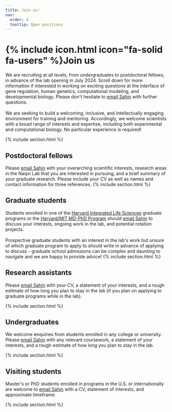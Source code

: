 ```yaml
---
title: Join us!
nav:
  order: 4
  tooltip: Open positions
---
```


# {% include icon.html icon="fa-solid fa-users" %}Join us

We are recruiting at all levels, from undergraduates to postdoctoral fellows, in advance of the lab opening in July 2024. Scroll down for more information if interested in working on exciting questions at the interface of gene regulation, human genetics, computational modeling, and developmental biology. Please don't hesitate to <a href="mailto:sahin.naqvi@gmail.com">email Sahin</a>  with further questions.
<br> 
<br>
We are seeking to build a welcoming, inclusive, and intellectually engaging environment for training and mentoring. Accordingly, we welcome scientists with a broad range of interests and expertise, including both experimental and computational biology. No particular experience is required! 

{% include section.html %}

## Postdoctoral fellows
Please <a href="mailto:sahin.naqvi@gmail.com">email Sahin</a> with your overarching scientific interests, research areas in the Naqvi Lab that you are interested in pursuing, and a brief summary of your graduate research. Please include your CV as well as names and contact information for three references. 
{% include section.html %}

## Graduate students
Students enrolled in one of the <a href="https://gsas.harvard.edu/office/harvard-integrated-life-sciences">Harvard Integrated Life Sciences</a> graduate programs or the <a href="https://www.hms.harvard.edu/md_phd/">Harvard/MIT MD-PhD Program</a> should <a href="mailto:sahin.naqvi@gmail.com">email Sahin</a> to discuss your interests, ongoing work in the lab, and potential rotation projects. 
<br> 
<br>
Prospective graduate students with an interest in the lab's work but unsure of which graduate program to apply to should write in advance of applying to discuss - graduate school admissions can be complex and daunting to navigate and we are happy to provide advice!
{% include section.html %}

## Research assistants

Please <a href="mailto:sahin.naqvi@gmail.com">email Sahin</a> with your CV, a statement of your interests, and a rough estimate of how long you plan to stay in the lab (if you plan on applying to graduate programs while in the lab).

{% include section.html %}

## Undergraduates

We welcome enquiries from students enrolled in any college or university. Please <a href="mailto:sahin.naqvi@gmail.com">email Sahin</a> with any relevant coursework, a statement of your interests, and a rough estimate of how long you plan to stay in the lab.

{% include section.html %}

## Visiting students

Master's or PhD students enrolled in programs in the U.S. or internationally are welcome to <a href="mailto:sahin.naqvi@gmail.com">email Sahin</a> with a CV, statement of interests, and approximate timeframe. 

{% include section.html %}

